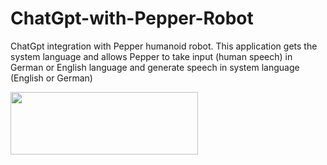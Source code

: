 # ChatGpt-with-Pepper-Robot
ChatGpt integration with Pepper humanoid robot. This application gets the system language and allows Pepper to take input (human speech) in German or English language and generate speech in system language (English or German) 

[<img src="https://img.youtube.com/vi/3E-yKcQctPo/hqdefault.jpg" width="300" height="100"
/>](https://www.youtube.com/embed/3E-yKcQctPo)
